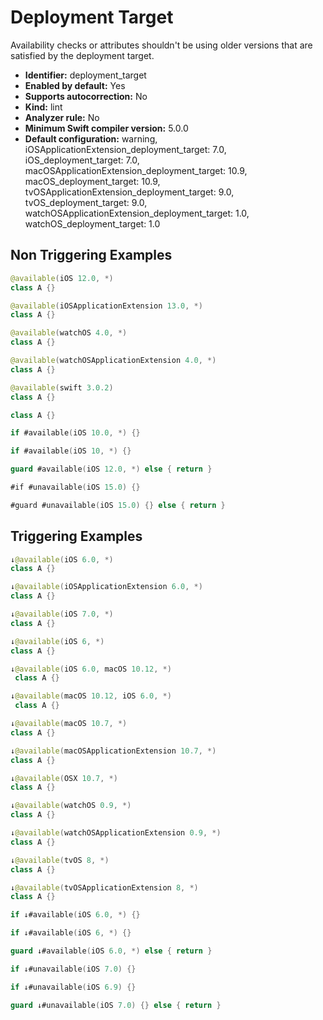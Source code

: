 # Deployment Target

Availability checks or attributes shouldn't be using older versions that are satisfied by the deployment target.

* **Identifier:** deployment_target
* **Enabled by default:** Yes
* **Supports autocorrection:** No
* **Kind:** lint
* **Analyzer rule:** No
* **Minimum Swift compiler version:** 5.0.0
* **Default configuration:** warning, iOSApplicationExtension_deployment_target: 7.0, iOS_deployment_target: 7.0, macOSApplicationExtension_deployment_target: 10.9, macOS_deployment_target: 10.9, tvOSApplicationExtension_deployment_target: 9.0, tvOS_deployment_target: 9.0, watchOSApplicationExtension_deployment_target: 1.0, watchOS_deployment_target: 1.0

## Non Triggering Examples

```swift
@available(iOS 12.0, *)
class A {}
```

```swift
@available(iOSApplicationExtension 13.0, *)
class A {}
```

```swift
@available(watchOS 4.0, *)
class A {}
```

```swift
@available(watchOSApplicationExtension 4.0, *)
class A {}
```

```swift
@available(swift 3.0.2)
class A {}
```

```swift
class A {}
```

```swift
if #available(iOS 10.0, *) {}
```

```swift
if #available(iOS 10, *) {}
```

```swift
guard #available(iOS 12.0, *) else { return }
```

```swift
#if #unavailable(iOS 15.0) {}
```

```swift
#guard #unavailable(iOS 15.0) {} else { return }
```

## Triggering Examples

```swift
↓@available(iOS 6.0, *)
class A {}
```

```swift
↓@available(iOSApplicationExtension 6.0, *)
class A {}
```

```swift
↓@available(iOS 7.0, *)
class A {}
```

```swift
↓@available(iOS 6, *)
class A {}
```

```swift
↓@available(iOS 6.0, macOS 10.12, *)
 class A {}
```

```swift
↓@available(macOS 10.12, iOS 6.0, *)
 class A {}
```

```swift
↓@available(macOS 10.7, *)
class A {}
```

```swift
↓@available(macOSApplicationExtension 10.7, *)
class A {}
```

```swift
↓@available(OSX 10.7, *)
class A {}
```

```swift
↓@available(watchOS 0.9, *)
class A {}
```

```swift
↓@available(watchOSApplicationExtension 0.9, *)
class A {}
```

```swift
↓@available(tvOS 8, *)
class A {}
```

```swift
↓@available(tvOSApplicationExtension 8, *)
class A {}
```

```swift
if ↓#available(iOS 6.0, *) {}
```

```swift
if ↓#available(iOS 6, *) {}
```

```swift
guard ↓#available(iOS 6.0, *) else { return }
```

```swift
if ↓#unavailable(iOS 7.0) {}
```

```swift
if ↓#unavailable(iOS 6.9) {}
```

```swift
guard ↓#unavailable(iOS 7.0) {} else { return }
```